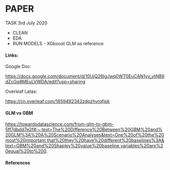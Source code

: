 # PAPER

TASK 3rd July 2020


* CLEAN
* EDA
* RUN MODELS - XGboost GLM as reference 




#### Links:


Google Doc: 

https://docs.google.com/document/d/10UjQ26lgJwq0WT0EuCAN1yy_ytN89dZcGq8MEuLVWDA/edit?usp=sharing


Overleaf Latax:

https://cn.overleaf.com/1859492342zdpzhvrqfjpk



#### GLM vs GBM

https://towardsdatascience.com/from-glm-to-gbm-5ff7dbdd7e2f#:~:text=The%20Difference%20Between%20GBM%20and%20GLM%3A%20A%20Scenario%20Analyses&text=One%20of%20the%20most%20important,that%20they%20have%20different%20baselines%3A&text=GBM%20and%20Shapley%20value%20baseline,variables%20are%20equal%20to%200.


#### References 

